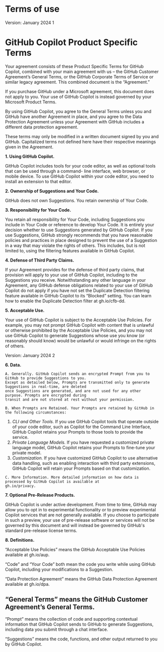 # Terms of use
Version: January 2024 1

# GitHub Copilot Product Specific Terms

Your agreement consists of these Product Specific Terms for GitHub Copilot, combined with your main agreement
with us – the GitHub Customer Agreement’s General Terms, or the GitHub Corporate Terms of Service or similar
legacy agreement. This combined document is the “Agreement.”

If you purchase GitHub under a Microsoft agreement, this document does not apply to you. Your use of GitHub
Copilot is instead governed by your Microsoft Product Terms.

By using GitHub Copilot, you agree to the General Terms unless you and GitHub have another Agreement in place,
and you agree to the Data Protection Agreement unless your Agreement with GitHub includes a different data
protection agreement.

These terms may only be modified in a written document signed by you and GitHub. Capitalized terms not defined
here have their respective meanings given in the Agreement.

**1. Using GitHub Copilot.**

GitHub Copilot includes tools for your code editor, as well as optional tools that can be used through a command-
line interface, web browser, or mobile device. To use GitHub Copilot within your code editor, you need to install an
extension to that editor.

**2. Ownership of Suggestions and Your Code.**

GitHub does not own Suggestions. You retain ownership of Your Code.

**3. Responsibility for Your Code.**

You retain all responsibility for Your Code, including Suggestions you include in Your Code or reference to develop
Your Code. It is entirely your decision whether to use Suggestions generated by GitHub Copilot. If you use
Suggestions, GitHub strongly recommends that you have reasonable policies and practices in place designed to
prevent the use of a Suggestion in a way that may violate the rights of others. This includes, but is not limited to,
using the filtering features available in GitHub Copilot.

**4. Defense of Third Party Claims.**

If your Agreement provides for the defense of third party claims, that provision will apply to your use of GitHub
Copilot, including to the Suggestions you receive. Notwithstanding any other language in your Agreement, any
GitHub defense obligations related to your use of GitHub Copilot do not apply if you have not set the Duplicate
Detection filtering feature available in GitHub Copilot to its “Blocked” setting. You can learn how to enable the
Duplicate Detection filter at gh.io/cfb-dd.

**5. Acceptable Use.**

Your use of GitHub Copilot is subject to the Acceptable Use Policies. For example, you may not prompt GitHub
Copilot with content that is unlawful or otherwise prohibited by the Acceptable Use Policies, and you may not use
GitHub Copilot to generate Suggestions whose use you know (or reasonably should know) would be unlawful or
would infringe on the rights of others.


Version: January 2024 2

**6. Data.**

```
A. Generally. GitHub Copilot sends an encrypted Prompt from you to GitHub to provide Suggestions to you.
Except as detailed below, Prompts are transmitted only to generate Suggestions in real-time, are deleted
once Suggestions are generated, and are not used for any other purpose. Prompts are encrypted during
transit and are not stored at rest without your permission.
```
```
B. When Prompts are Retained. Your Prompts are retained by GitHub in the following circumstances:
```
1. _CLI and Other Tools._ If you use GitHub Copilot tools that operate outside of your code editor, such as
    Copilot for the Command Line Interface, GitHub Copilot retains your Prompts to those tools to
    provide the service.
2. _Private Language Models._ If you have requested a customized private language model, GitHub
    Copilot retains your Prompts to fine-tune your private model.
3. _Customization._ If you have customized GitHub Copilot to use alternative data handling, such as
    enabling interaction with third party extensions, GitHub Copilot will retain your Prompts based on
    that customization.

```
C. More Information. More detailed information on how data is processed by GitHub Copilot is available at
gh.io/privacy.
```
**7. Optional Pre-Release Products.**

GitHub Copilot is under active development. From time to time, GitHub may allow you to opt in to experimental
functionality or to preview experimental Copilot services that are not generally available. If you choose to
participate in such a preview, your use of pre-release software or services will not be governed by this document
and will instead be governed by GitHub's standard pre-release license terms.

**8. Definitions.**

“Acceptable Use Policies” means the GitHub Acceptable Use Policies available at gh.io/aup.

“Code” and “Your Code” both mean the code you write while using GitHub Copilot, including your modifications to
a Suggestion.

“Data Protection Agreement” means the GitHub Data Protection Agreement available at gh.io/dpa.

## “General Terms” means the GitHub Customer Agreement’s General Terms.

“Prompt” means the collection of code and supporting contextual information that GitHub Copilot sends to GitHub
to generate Suggestions, including data you submit through a chat interface.

“Suggestions” means the code, functions, and other output returned to you by GitHub Copilot.


